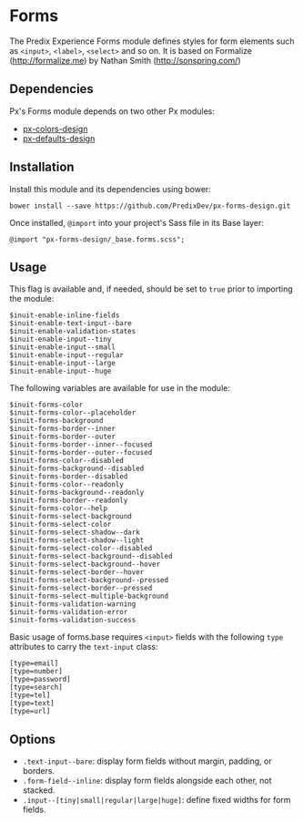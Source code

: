 # Forms

The Predix Experience Forms module defines styles for form elements such as `<input>`, `<label>`, `<select>` and so on. It is based on Formalize (http://formalize.me) by Nathan Smith (http://sonspring.com/)






## Dependencies

Px's Forms module depends on two other Px modules:

* [px-colors-design](https://github.com/PredixDev/px-colors-design)
* [px-defaults-design](https://github.com/PredixDev/px-defaults-design)

## Installation

Install this module and its dependencies using bower:

    bower install --save https://github.com/PredixDev/px-forms-design.git

Once installed, `@import` into your project's Sass file in its Base layer:

    @import "px-forms-design/_base.forms.scss";

## Usage

This flag is available and, if needed, should be set to `true` prior to importing the module:

    $inuit-enable-inline-fields
    $inuit-enable-text-input--bare
    $inuit-enable-validation-states
    $inuit-enable-input--tiny
    $inuit-enable-input--small
    $inuit-enable-input--regular
    $inuit-enable-input--large
    $inuit-enable-input--huge 

The following variables are available for use in the module:

    $inuit-forms-color
    $inuit-forms-color--placeholder
    $inuit-forms-background
    $inuit-forms-border--inner
    $inuit-forms-border--outer
    $inuit-forms-border--inner--focused
    $inuit-forms-border--outer--focused
    $inuit-forms-color--disabled
    $inuit-forms-background--disabled
    $inuit-forms-border--disabled
    $inuit-forms-color--readonly
    $inuit-forms-background--readonly
    $inuit-forms-border--readonly
    $inuit-forms-color--help
    $inuit-forms-select-background
    $inuit-forms-select-color
    $inuit-forms-select-shadow--dark
    $inuit-forms-select-shadow--light
    $inuit-forms-select-color--disabled
    $inuit-forms-select-background--disabled
    $inuit-forms-select-background--hover
    $inuit-forms-select-border--hover
    $inuit-forms-select-background--pressed
    $inuit-forms-select-border--pressed
    $inuit-forms-select-multiple-background
    $inuit-forms-validation-warning
    $inuit-forms-validation-error
    $inuit-forms-validation-success

Basic usage of forms.base requires `<input>` fields with the following `type` attributes to carry the `text-input` class:

    [type=email]
    [type=number]
    [type=password]
    [type=search]
    [type=tel]
    [type=text]
    [type=url]

## Options

* `.text-input--bare`: display form fields without margin, padding, or borders.
* `.form-field--inline`: display form fields alongside each other, not stacked.
* `.input--[tiny|small|regular|large|huge]`: define fixed widths for form fields.
